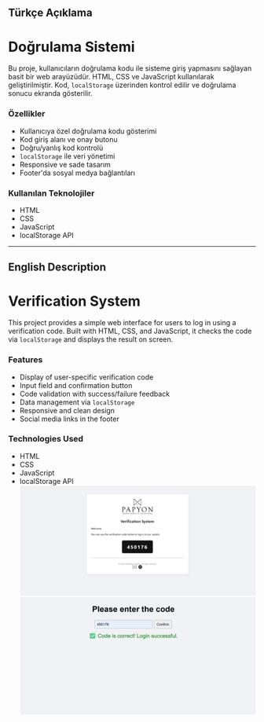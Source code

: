 ## Türkçe Açıklama

# Doğrulama Sistemi

Bu proje, kullanıcıların doğrulama kodu ile sisteme giriş yapmasını sağlayan basit bir web arayüzüdür. HTML, CSS ve JavaScript kullanılarak geliştirilmiştir. Kod, `localStorage` üzerinden kontrol edilir ve doğrulama sonucu ekranda gösterilir.

### Özellikler

- Kullanıcıya özel doğrulama kodu gösterimi  
- Kod giriş alanı ve onay butonu  
- Doğru/yanlış kod kontrolü  
- `localStorage` ile veri yönetimi  
- Responsive ve sade tasarım  
- Footer'da sosyal medya bağlantıları

### Kullanılan Teknolojiler

- HTML  
- CSS  
- JavaScript  
- localStorage API

---
## English Description

#  Verification System

This project provides a simple web interface for users to log in using a verification code. Built with HTML, CSS, and JavaScript, it checks the code via `localStorage` and displays the result on screen.

### Features

- Display of user-specific verification code  
- Input field and confirmation button  
- Code validation with success/failure feedback  
- Data management via `localStorage`  
- Responsive and clean design  
- Social media links in the footer

### Technologies Used

- HTML  
- CSS  
- JavaScript  
- localStorage API
![alt text](mail.png)
![alt text](mailcode.png)